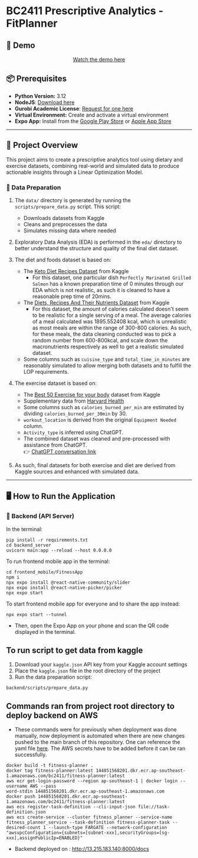 # BC2411 Prescriptive Analytics - FitPlanner

## 🎥 Demo
<div align="center">

  [Watch the demo here](https://github.com/user-attachments/assets/48efdece-557f-4ed8-b53c-6f0edfa438a6)

</div>

## 📦 Prerequisites

- **Python Version:** 3.12
- **NodeJS**: [Download here](https://nodejs.org/en/download)
- **Gurobi Academic License**: [Request for one here](https://portal.gurobi.com/iam/licenses/request)
- **Virtual Environment:** Create and activate a virtual environment
- **Expo App:** Install from the [Google Play Store](https://play.google.com/store) or [Apple App Store](https://www.apple.com/app-store/)

---

## 📘 Project Overview

This project aims to create a prescriptive analytics tool using dietary and exercise datasets, combining real-world and simulated data to produce actionable insights through a Linear Optimization Model.

### 🔹 Data Preparation

1. The `data/` directory is generated by running the `scripts/prepare_data.py` script. This script:

   - Downloads datasets from Kaggle
   - Cleans and preprocesses the data
   - Simulates missing data where needed

2. Exploratory Data Analysis (EDA) is performed in the `eda/` directory to better understand the structure and quality of the final diet dataset.

3. The diet and foods dataset is based on:

   - The [Keto Diet Recipes Dataset](https://www.kaggle.com/datasets/hamadkhan345/keto-diet-recipes-dataset?resource=download) from Kaggle
     - For this dataset, one particular dish `Perfectly Marinated Grilled Salmon` has a known preparation time of 0 minutes through our EDA which is not realistic, as such it is cleaned to have a reasonable prep time of 20mins.
   - The [Diets, Recipes And Their Nutrients Dataset](https://www.kaggle.com/datasets/thedevastator/healthy-diet-recipes-a-comprehensive-dataset) from Kaggle
     - For this dataset, the amount of calories calculated doesn't seem to be realistic for a single serving of a meal. The average calories of a meal calculated was 1895.552408 kcal, which is unrealistic as most meals are within the range of 300-800 calories. As such, for these meals, the data cleaning conducted was to pick a random number from 600-800kcal, and scale down the macronutrients respectively as well to get a realistic simulated dataset.
   - Some columns such as `cuisine_type` and `total_time_in_minutes` are reasonably simulated to allow merging both datasets and to fulfill the LOP requirements.

4. The exercise dataset is based on:

   - The [Best 50 Exercise for your body](https://www.kaggle.com/datasets/prajwaldongre/best-50-exercise-for-your-body) dataset from Kaggle
   - Supplementary data from [Harvard Health](https://www.health.harvard.edu/diet-and-weight-loss/calories-burned-in-30-minutes-for-people-of-three-different-weights)
   - Some columns such as `calories_burned_per_min` are estimated by dividing `calories_burned_per_30min` by 30.
   - `workout_location` is derived from the original `Equipment Needed` column.
   - `Activity_type` is inferred using ChatGPT.
   - The combined dataset was cleaned and pre-processed with assistance from ChatGPT.  
     👉 [ChatGPT conversation link](https://chatgpt.com/share/67f7fe15-7bbc-8013-8777-12f57b035c1d)

5. As such, final datasets for both exercise and diet are derived from Kaggle sources and enhanced with simulated data.

---

## 🖥️ How to Run the Application

### 🔧 Backend (API Server)

In the terminal:

```
pip install -r requirements.txt
cd backend_server
uvicorn main:app --reload --host 0.0.0.0
```

To run frontend mobile app in the terminal:

```
cd frontend_mobile/FitnessApp
npm i
npx expo install @react-native-community/slider
npx expo install @react-native-picker/picker
npx expo start
```

To start frontend mobile app for everyone and to share the app instead:

```
npx expo start --tunnel
```

- Then, open the Expo App on your phone and scan the QR code displayed in the terminal.

## To run script to get data from kaggle

1. Download your `kaggle.json` API key from your Kaggle account settings
2. Place the `kaggle.json` file in the root directory of the project
3. Run the data preparation script:

```
backend/scripts/prepare_data.py
```

## Commands ran from project root directory to deploy backend on AWS

- These commands were for previously when deployment was done manually, now deployment is automated when there are new changes pushed to the main branch of this repository. One can reference the yaml file [here](https://github.com/weikangg/BC2411_Prescriptive_Analytics/actions/runs/14421469397/workflow). The AWS secrets have to be added before it can be ran successfully.
```
docker build -t fitness-planner .
docker tag fitness-planner:latest 144851568201.dkr.ecr.ap-southeast-1.amazonaws.com/bc2411/fitness-planner:latest
aws ecr get-login-password --region ap-southeast-1 | docker login --username AWS --pass
word-stdin 144851568201.dkr.ecr.ap-southeast-1.amazonaws.com
docker push 144851568201.dkr.ecr.ap-southeast-1.amazonaws.com/bc2411/fitness-planner:latest
aws ecs register-task-definition --cli-input-json file://task-definition.json
aws ecs create-service --cluster fitness_planner --service-name fitness_planner_service --task-definition fitness-planner-task --desired-count 1 --launch-type FARGATE --network-configuration "awsvpcConfiguration={subnets=[subnet-xxx],securityGroups=[sg-xxx],assignPublicIp=ENABLED}"
```

- Backend deployed on : http://13.215.183.140:8000/docs
